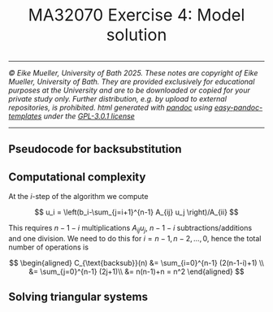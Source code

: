 <div align="center">
  <p style="font-size:32px;">MA32070 Exercise 4: Model solution</p>
</div>

----

*&#169; Eike Mueller, University of Bath 2025. These notes are copyright of Eike Mueller, University of Bath. They are provided exclusively for educational purposes at the University and are to be downloaded or copied for your private study only. Further distribution, e.g. by upload to external repositories, is prohibited. html generated with [pandoc](https://pandoc.org/) using [easy-pandoc-templates](https://github.com/ryangrose/easy-pandoc-templates) under the [GPL-3.0.1 license](https://github.com/ryangrose/easy-pandoc-templates?tab=GPL-3.0-1-ov-file#readme)*

----
## Pseudocode for backsubstitution

## Computational complexity
At the $i$-step of the algorithm we compute

$$
u_i = \left(b_i-\sum_{j=i+1}^{n-1} A_{ij} u_j \right)/A_{ii}
$$

This requires $n-1-i$ multiplications $A_{ij} u_j$, $n-1-i$ subtractions/additions and one division. We need to do this for $i=n-1,n-2,\dots,0$, hence the total number of operations is

$$
\begin{aligned}
C_{\text{backsub}}(n) &= \sum_{i=0}^{n-1} (2(n-1-i)+1) \\
&= \sum_{j=0}^{n-1} (2j+1)\\
&= n(n-1)+n = n^2
\end{aligned}
$$

## Solving triangular systems